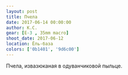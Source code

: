 ```yaml
---
layout: post
title: Пчела
date: 2017-06-14 00:00:00
author: К.С.
gear: [E-3 , 35mm macro]
shoot_date: 2017-06-12
location: Ёль-база
colors: ['0b1401', '9d6c00']
---
```

Пчела, извазюканая в одуванчиковой пыльце.
